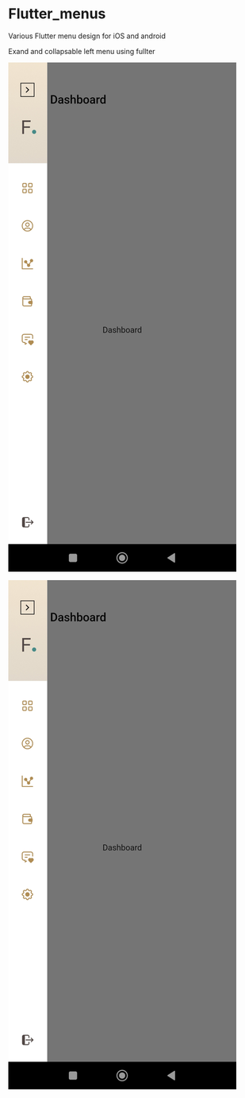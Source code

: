 # Flutter_menus

Various Flutter menu design for iOS and android 

Exand and collapsable left menu using fullter 

![alt text](https://github.com/mitsBhadeshiya/Flutter_menus/blob/main/Demo1/Screenshot_2023-07-14-16-16-06-018_com.example.navigation_drawer_demo.jpg?raw=true)

![alt text](https://raw.githubusercontent.com/mitsBhadeshiya/Flutter_menus/main/Demo1/Screenshot_2023-07-14-16-16-06-018_com.example.navigation_drawer_demo.jpg)
    
  


